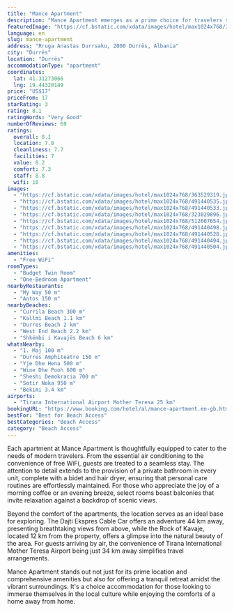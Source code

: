 ```yaml
---
title: "Mance Apartment"
description: "Mance Apartment emerges as a prime choice for travelers seeking a blend of comfort and convenience, complemented by stunning sea views."
featuredImage: "https://cf.bstatic.com/xdata/images/hotel/max1024x768/363529319.jpg?k=14826cb3973dd92e6f60015793ab50e2a1ab21535de58b7da340c9c3043cb127&o=&hp=1"
language: en
slug: mance-apartment
address: "Rruga Anastas Durrsaku, 2000 Durrës, Albania"
city: "Durrës"
location: "Durrës"
accommodationType: "apartment"
coordinates:
  lat: 41.31273066
  lng: 19.44320149
price: "US$17"
priceFrom: 17
starRating: 3
rating: 8.1
ratingWords: "Very Good"
numberOfReviews: 69
ratings:
  overall: 8.1
  location: 7.8
  cleanliness: 7.7
  facilities: 7
  value: 8.2
  comfort: 7.3
  staff: 8.8
  wifi: 10
images:
  - "https://cf.bstatic.com/xdata/images/hotel/max1024x768/363529319.jpg?k=14826cb3973dd92e6f60015793ab50e2a1ab21535de58b7da340c9c3043cb127&o=&hp=1"
  - "https://cf.bstatic.com/xdata/images/hotel/max1024x768/491440535.jpg?k=a4cce68690c469799773194471cd077237aea10ea60a2531e7eebab21afab66e&o=&hp=1"
  - "https://cf.bstatic.com/xdata/images/hotel/max1024x768/491440533.jpg?k=3b87556641293a66ea893cfa388ebae56cf1228fc3aeec3d280fc5000f12ff05&o=&hp=1"
  - "https://cf.bstatic.com/xdata/images/hotel/max1024x768/323029896.jpg?k=0313cc5e99298c71766aae780b080c73e3547a699f3fb8ef9608069fd6de5d68&o=&hp=1"
  - "https://cf.bstatic.com/xdata/images/hotel/max1024x768/512607654.jpg?k=ad62d74179ff7f8f25a2644a1dfa8126212fa2a733c9fd50dfee7dfc78591bad&o=&hp=1"
  - "https://cf.bstatic.com/xdata/images/hotel/max1024x768/491440498.jpg?k=05c93d2530534915044a75a61fb51476b0d1e52b3a3d2f8f86bf6d713220c4ae&o=&hp=1"
  - "https://cf.bstatic.com/xdata/images/hotel/max1024x768/491440528.jpg?k=f359d8249df7e01a307489ab3d8b7274b523e52d362848442620f951d3b53747&o=&hp=1"
  - "https://cf.bstatic.com/xdata/images/hotel/max1024x768/491440494.jpg?k=b42f49c090418a639773d6fc6213a7ac1911fd6d25d7a476b7f921a53fd9e6c3&o=&hp=1"
  - "https://cf.bstatic.com/xdata/images/hotel/max1024x768/491440504.jpg?k=cfced7121fb6c8eef2c5bd4d4af17f06b321d9cb80d4b9ee6b11b92f9b21b871&o=&hp=1"
amenities:
  - "Free WiFi"
roomTypes:
  - "Budget Twin Room"
  - "One-Bedroom Apartment"
nearbyRestaurants:
  - "My Way 50 m"
  - "Antos 150 m"
nearbyBeaches:
  - "Currila Beach 300 m"
  - "Kallmi Beach 1.1 km"
  - "Durres Beach 2 km"
  - "West End Beach 2.2 km"
  - "Shkëmbi i Kavajës Beach 6 km"
whatsNearby:
  - "1. Maj 100 m"
  - "Durres Amphiteatre 150 m"
  - "Yje Dhe Hena 500 m"
  - "Wine Dhe Pooh 600 m"
  - "Sheshi Demokracia 700 m"
  - "Sotir Noka 950 m"
  - "Bekimi 3.4 km"
airports:
  - "Tirana International Airport Mother Teresa 25 km"
bookingURL: "https://www.booking.com/hotel/al/mance-apartment.en-gb.html?aid=8035640"
bestFor: "Best for Beach Access"
bestCategories: "Beach Access"
category: "Beach Access"
---
```


Each apartment at Mance Apartment is thoughtfully equipped to cater to the needs of modern travelers. From the essential air conditioning to the convenience of free WiFi, guests are treated to a seamless stay. The attention to detail extends to the provision of a private bathroom in every unit, complete with a bidet and hair dryer, ensuring that personal care routines are effortlessly maintained. For those who appreciate the joy of a morning coffee or an evening breeze, select rooms boast balconies that invite relaxation against a backdrop of scenic views.

Beyond the comfort of the apartments, the location serves as an ideal base for exploring. The Dajti Ekspres Cable Car offers an adventure 44 km away, presenting breathtaking views from above, while the Rock of Kavaje, located 12 km from the property, offers a glimpse into the natural beauty of the area. For guests arriving by air, the convenience of Tirana International Mother Teresa Airport being just 34 km away simplifies travel arrangements.

Mance Apartment stands out not just for its prime location and comprehensive amenities but also for offering a tranquil retreat amidst the vibrant surroundings. It's a choice accommodation for those looking to immerse themselves in the local culture while enjoying the comforts of a home away from home.